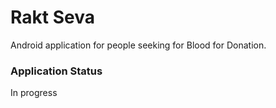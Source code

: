 # Rakt Seva
Android application for people seeking for Blood for Donation.
<br>
### Application Status
In progress

